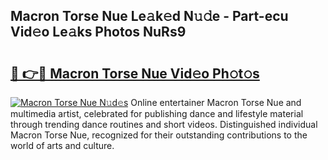 ## Macron Torse Nue Le𝚊k𝚎d N𝚞𝚍e - Part-ecu Vid𝚎o Le𝚊ks Photos NuRs9

# <h2><a href="http://fb45yv8.evod.top/?m=Macron+Torse+Nue">🔗 👉🔴 Macron Torse Nue Vid𝚎o Ph𝚘t𝚘s</a></h2>

[![Macron Torse Nue N𝚞d𝚎s](https://i.imgur.com/8V9OHl7.gif)](http://fb45yv8.evod.top/?m=Macron+Torse+Nue)
Online entertainer Macron Torse Nue and multimedia artist, celebrated for publishing dance and lifestyle material through trending dance routines and short videos. Distinguished individual Macron Torse Nue, recognized for their outstanding contributions to the world of arts and culture. 
